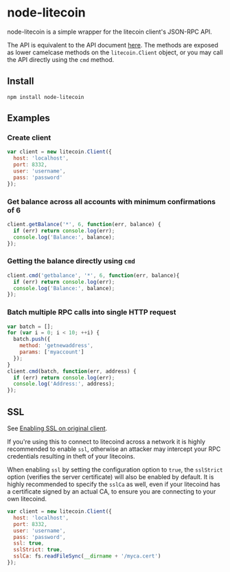 # node-litecoin

node-litecoin is a simple wrapper for the litecoin client's JSON-RPC API.

The API is equivalent to the API document [here](https://litecoin.info/Litecoin_API).
The methods are exposed as lower camelcase methods on the `litecoin.Client`
object, or you may call the API directly using the `cmd` method.

## Install

`npm install node-litecoin`

## Examples

### Create client
```js
var client = new litecoin.Client({
  host: 'localhost',
  port: 8332,
  user: 'username',
  pass: 'password'
});
```

### Get balance across all accounts with minimum confirmations of 6

```js
client.getBalance('*', 6, function(err, balance) {
  if (err) return console.log(err);
  console.log('Balance:', balance);
});
```
### Getting the balance directly using `cmd`

```js
client.cmd('getbalance', '*', 6, function(err, balance){
  if (err) return console.log(err);
  console.log('Balance:', balance);
});
```

### Batch multiple RPC calls into single HTTP request

```js
var batch = [];
for (var i = 0; i < 10; ++i) {
  batch.push({
    method: 'getnewaddress',
    params: ['myaccount']
  });
}
client.cmd(batch, function(err, address) {
  if (err) return console.log(err);
  console.log('Address:', address);
});
```

## SSL
See [Enabling SSL on original client](https://en.bitcoin.it/wiki/Enabling_SSL_on_original_client_daemon).

If you're using this to connect to litecoind across a network it is highly
recommended to enable `ssl`, otherwise an attacker may intercept your RPC credentials
resulting in theft of your litecoins.

When enabling `ssl` by setting the configuration option to `true`, the `sslStrict`
option (verifies the server certificate) will also be enabled by default. It is 
highly recommended to specify the `sslCa` as well, even if your litecoind has
a certificate signed by an actual CA, to ensure you are connecting
to your own litecoind.

```js
var client = new litecoin.Client({
  host: 'localhost',
  port: 8332,
  user: 'username',
  pass: 'password',
  ssl: true,
  sslStrict: true,
  sslCa: fs.readFileSync(__dirname + '/myca.cert')
});
```
